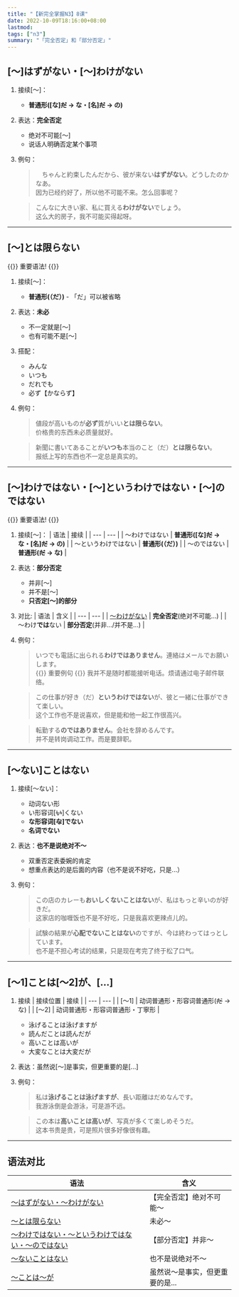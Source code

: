 ```yaml
---
title: "【新完全掌握N3】8课"
date: 2022-10-09T18:16:00+08:00
lastmod: 
tags: ["n3"]
summary: "「完全否定」和「部分否定」"
---
```


## [〜]はずがない・[〜]わけがない
1. 接续[〜]：
    - **普通形([な]~~だ~~ → な・[名]~~だ~~ → の)**
2. 表达：**完全否定**
    - 绝对不可能[〜]
    - 说话人明确否定某个事项
3. 例句：
    >　ちゃんと約束したんだから、彼が来ない**はずがない**。どうしたのかなあ。  
    因为已经约好了，所以他不可能不来。怎么回事呢？  

    > こんなに大きい家、私に買える**わけがない**でしょう。  
    这么大的房子，我不可能买得起呀。

---
## [〜]とは限らない
{{<badge>}}
重要语法!
{{</badge>}}

1. 接续[〜]：
    - **普通形(（だ）)** - 「だ」可以被省略
2. 表达：**未必**
    - 不一定就是[〜]
    - 也有可能不是[〜]
3. 搭配：
    - みんな
    - いつも
    - だれでも
    - 必ず【かならず】
4. 例句：
    > 値段が高いものが**必ず**質がいい**とは限らない**。  
    价格贵的东西未必质量就好。

    > 新聞に書いてあることが**いつも**本当のこと（だ）**とは限らない**。  
    报纸上写的东西也不一定总是真实的。

---
## [〜]わけではない・[〜]というわけではない・[〜]のではない
{{<badge>}}
重要语法!
{{</badge>}}

1. 接续[〜]：
    | 语法 | 接续 |
    | --- | --- |
    | 〜わけではない | **普通形([な]~~だ~~ → な・[名]~~だ~~ → の)** |
    | 〜というわけではない | **普通形(（だ）)** |
    | 〜のではない | **普通形(~~だ~~ → な)** |
2. 表达：**部分否定**
    - 并非[〜]
    - 并不是[〜]
    - **只否定[〜]的部分**
3. 对比:
    | 语法 | 含义 |
    | --- | --- |
    | [〜わけがない](/n3/8/#はずがないわけがない) | **完全否定**(绝对不可能...) |
    | 〜わけ**では**ない | **部分否定**(并非.../并不是...) |
4. 例句：
    > いつでも電話に出られる**わけではありません**。連絡はメールでお願いします。  
    {{<badge>}}
    重要例句
    {{</badge>}}
    我并不是随时都能接听电话。烦请通过电子邮件联络。

    > この仕事が好き（だ）**というわけではない**が、彼と一緒に仕事ができて楽しい。  
    这个工作也不是说喜欢，但是能和他一起工作很高兴。

    > 転勤する**のではありません**。会社を辞めるんです。  
    并不是转岗调动工作。而是要辞职。

---
## [〜ない]ことはない
1. 接续[〜ない]：
    - 动词ない形
    - い形容词[~~い~~]くない
    - **な形容词[~~な~~]でない**
    - **名词でない**
2. 表达：**也不是说绝对不〜**
    - 双重否定表委婉的肯定
    - 想重点表达的是后面的内容（也不是说不好吃，只是...）
3. 例句：
    > この店のカレーも**おいしくないことはない**が、私はもっと辛いのが好きだ。  
    这家店的咖喱饭也不是不好吃，只是我喜欢更辣点儿的。

    > 試験の結果が**心配でないことはない**のですが、今は終わってはっとしています。  
    也不是不担心考试的结果，只是现在考完了终于松了口气。

---
## [〜1]ことは[〜2]が、[...]
1. 接续
    | 接续位置 | 接续 |
    | --- | --- |
    | [〜1] | 动词普通形・形容词普通形(~~だ~~ → な) |
    | [〜2] | 动词普通形・形容词普通形・丁寧形 |
    
    - 泳げることは泳げますが
    - 読んだことは読んだが
    - 高いことは高いが
    - 大変なことは大変だが

2. 表达：虽然说[〜]是事实，但更重要的是[...]
3. 例句：
    > 私は**泳げることは泳げますが**、長い距離はだめなんです。  
    我游泳倒是会游泳，可是游不远。

    > この本は**高いことは高いが**、写真が多くて楽しめそうだ。  
    这本书贵是贵，可是照片很多好像很有趣。

---
## 语法对比
| 语法 | 含义 | 
| --- | --- | 
| [〜はずがない・〜わけがない](/n3/8/#はずがないわけがない) | 【完全否定】绝对不可能〜 |  
| [〜とは限らない](/n3/8/#はずがないわけがない) | 未必〜 |  
| [〜わけではない・〜というわけではない・〜のではない](/n3/8/#わけではないというわけではないのではないい) | 【部分否定】并非〜 |  
| [〜ないことはない](n3/8/#ないことはない) | 也不是说绝对不〜|  
| [〜ことは〜が](/n3/8/#1ことは2が) | 虽然说〜是事实，但更重要的是...  |